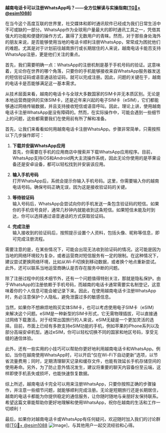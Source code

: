 **越南电话卡可以注册WhatsApp吗？——全方位解读与实操指南[[TG💪+ @esim1088](https://t.me/s/esim1088)]**

在当今这个高度互联的世界里，社交媒体和即时通讯软件已经成为我们日常生活中不可或缺的一部分。WhatsApp作为全球用户量最大的即时通讯工具之一，凭借其强大的功能和便捷的操作方式，赢得了无数用户的青睐。然而，对于那些身处海外的朋友来说，是否能够使用当地的电话卡顺利注册WhatsApp，常常成为困扰他们的难题。尤其是对于计划前往越南旅行或长期居住的人来说，越南电话卡能否支持WhatsApp注册，更是他们关注的重点。

首先，我们需要明确一点：WhatsApp的注册机制是基于手机号码的验证。这意味着，无论你在世界的哪个角落，只要你的手机能够接收来自WhatsApp服务器发送的短信验证码或语音通话验证码，就可以完成注册。因此，问题的关键在于，越南的电话卡是否能够满足这一基本需求。

从技术层面来看，越南的电话卡与全球大多数国家的SIM卡并无本质区别。无论是本地运营商提供的实体SIM卡，还是近年来兴起的电子SIM卡（eSIM），它们都能够通过网络传输数据，并且支持接收短信或语音呼叫。因此，理论上讲，使用越南电话卡注册WhatsApp是没有障碍的。然而，在实际操作中，可能会遇到一些细节上的问题，这些都需要我们在使用前有所了解和准备。

首先，让我们来看看如何用越南电话卡注册WhatsApp。步骤非常简单，只需按照以下几步操作即可：

1. **下载并安装WhatsApp应用**  
   首先，你需要在手机的应用商店中搜索并下载WhatsApp应用程序。目前，WhatsApp支持iOS和Android两大主流操作系统，因此无论你使用的是苹果设备还是安卓设备，都可以轻松找到并安装该应用。

2. **输入手机号码**  
   打开WhatsApp后，系统会提示你输入手机号码。这里，你需要输入你的越南电话号码。确保号码正确无误，因为这是接收验证码的关键。

3. **等待验证码**  
   输入号码后，WhatsApp会尝试向你的手机发送一条包含验证码的短信。如果你的手机信号良好，通常几秒钟内就能收到这条短信。如果短信未能及时到达，你可以选择通过语音通话的方式获取验证码。

4. **完成注册**  
   输入接收到的验证码后，按照提示设置个人资料，包括头像、昵称等信息，即可完成注册流程。

需要注意的是，在某些情况下，可能会出现无法收到验证码的情况。这可能是因为当地的网络环境较为复杂，或者运营商对短信服务有一定的限制。在这种情况下，建议尝试更换网络环境，比如从Wi-Fi切换到移动数据，或者换个地点重新尝试。此外，还可以联系当地运营商确认是否存在服务中断的问题。

除了注册过程中的技术细节外，还有一个问题值得特别关注，那就是隐私保护。由于WhatsApp的注册依赖于手机号码，而越南的电话卡通常需要实名制登记，这意味着你的个人信息可能会被记录下来。因此，在使用越南电话卡注册WhatsApp时，务必注意保护个人隐私，避免泄露过多的敏感信息。

当然，如果你不想麻烦地购买实体SIM卡，也可以考虑使用电子SIM卡（eSIM）来解决这个问题。eSIM是一种新型的SIM卡形式，它无需物理插拔，可以直接通过网络下载激活。对于经常出国旅行的人来说，eSIM无疑是一个更加灵活的选择。目前，市面上已经有多款支持eSIM功能的手机，例如苹果的iPhone系列以及部分高端安卓机型。通过eSIM，你可以轻松切换不同的国家和地区号码，享受无缝的通信体验。

此外，还有一些实用的小技巧可以帮助你更好地利用越南电话卡和WhatsApp。例如，当你在越南使用WhatsApp时，可以开启“仅在Wi-Fi下自动更新”选项，以节省流量费用；同时，定期清理聊天记录和缓存文件，也能有效延长手机存储空间的使用寿命。另外，为了防止意外情况发生，建议将重要的聊天内容备份至云端，这样即使手机丢失或损坏，也能快速恢复数据。

综上所述，越南电话卡完全可以用来注册WhatsApp，只要你按照正确的步骤操作，并注意一些细节问题，就能够顺利完成注册。无论是短期旅行还是长期居住，越南的电话卡都能为你提供稳定的通信服务，让你随时随地与亲朋好友保持联系。希望这篇文章能帮助你更好地理解和使用WhatsApp，祝你在越南的生活和工作一切顺利！

最后，如果你对越南电话卡或WhatsApp有任何疑问，欢迎随时加入我们的讨论群组[[TG💪+ @esim1088](https://t.me/s/esim1088) ![Image](https://i.postimg.cc/4NQfJmqS/Snipaste-2025-05-13-00-14-12.png)]，与其他用户一起交流经验和心得。